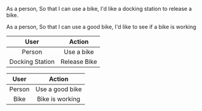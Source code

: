 As a person,
So that I can use a bike,
I'd like a docking station to release a bike.

As a person,
So that I can use a good bike,
I'd like to see if a bike is working


|User           | Action     |
|:-------------:|:----------:|
|Person         |Use a bike  |
|Docking Station|Release Bike|

|User  | Action        |
|:----:|:-------------:|
|Person|Use a good bike|
|Bike  |Bike is working|
